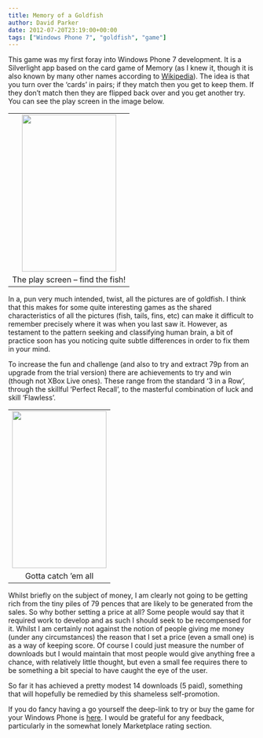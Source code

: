 ```yaml
---
title: Memory of a Goldfish
author: David Parker
date: 2012-07-20T23:19:00+00:00
tags: ["Windows Phone 7", "goldfish", "game"]
---
```

This game was my first foray into Windows Phone 7 development. It is a Silverlight app based on the card game of Memory (as I knew it, though it is also known by many other names according to <a href="http://en.wikipedia.org/wiki/Concentration_(game)" target="_blank">Wikipedia</a>). The idea is that you turn over the &#8216;cards&#8217; in pairs; if they match then you get to keep them. If they don&#8217;t match then they are flipped back over and you get another try. You can see the play screen in the image below.

<table align="center" cellpadding="0" cellspacing="0" class="tr-caption-container" style="margin-left:auto;margin-right:auto;text-align:center;">
  <tr>
    <td style="text-align:center;">
      <a href="http://192.168.0.5/wordpress/wp-content/uploads/2014/11/0b685-play.png" style="margin-left:auto;margin-right:auto;"><img border="0" height="320" src="http://192.168.0.5/wordpress/wp-content/uploads/2014/11/0b685-play.png?w=180" width="192" /></a>
    </td>
  </tr>
  
  <tr>
    <td class="tr-caption" style="text-align:center;">
      The play screen &#8211; find the fish!
    </td>
  </tr>
</table>

In a, pun very much intended, twist, all the pictures are of goldfish. I think that this makes for some quite interesting games as the shared characteristics of all the pictures (fish, tails, fins, etc) can make it difficult to remember precisely where it was when you last saw it. However, as testament to the pattern seeking and classifying human brain, a bit of practice soon has you noticing quite subtle differences in order to fix them in your mind.

To increase the fun and challenge (and also to try and extract 79p from an upgrade from the trial version) there are achievements to try and win (though not XBox Live ones). These range from the standard &#8216;3 in a Row&#8217;, through the skillful &#8216;Perfect Recall&#8217;, to the masterful combination of luck and skill &#8216;Flawless&#8217;.

<table align="center" cellpadding="0" cellspacing="0" class="tr-caption-container" style="margin-left:auto;margin-right:auto;text-align:center;">
  <tr>
    <td style="text-align:center;">
      <a href="http://192.168.0.5/wordpress/wp-content/uploads/2014/11/49e16-achievements.png" style="margin-left:auto;margin-right:auto;"><img border="0" height="320" src="http://192.168.0.5/wordpress/wp-content/uploads/2014/11/49e16-achievements.png?w=180" width="192" /></a>
    </td>
  </tr>
  
  <tr>
    <td class="tr-caption" style="text-align:center;">
      Gotta catch &#8217;em all
    </td>
  </tr>
</table>

Whilst briefly on the subject of money, I am clearly not going to be getting rich from the tiny piles of 79 pences that are likely to be generated from the sales. So why bother setting a price at all? Some people would say that it required work to develop and as such I should seek to be recompensed for it. Whilst I am certainly not against the notion of people giving me money (under any circumstances) the reason that I set a price (even a small one) is as a way of keeping score. Of course I could just measure the number of downloads but I would maintain that most people would give anything free a chance, with relatively little thought, but even a small fee requires there to be something a bit special to have caught the eye of the user.

So far it has achieved a pretty modest 14 downloads (5 paid), something that will hopefully be remedied by this shameless self-promotion.

If you do fancy having a go yourself the deep-link to try or buy the game for your Windows Phone is <a href="http://windowsphone.com/s?appid=c021b132-af6e-e011-81d2-78e7d1fa76f8" target="_blank">here</a>. I would be grateful for any feedback, particularly in the somewhat lonely Marketplace rating section.